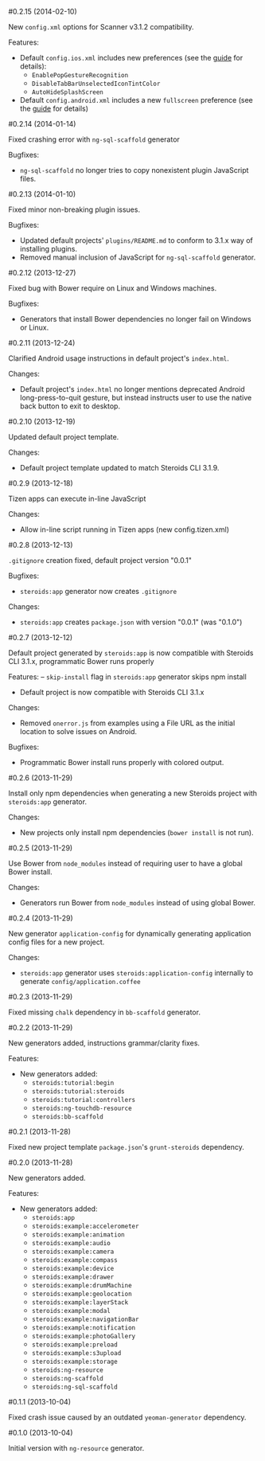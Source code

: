 #0.2.15 (2014-02-10)

New `config.xml` options for Scanner v3.1.2 compatibility.

Features:
- Default `config.ios.xml` includes new preferences (see the [guide](http://guides.appgyver.com/steroids/guides/project_configuration/config-xml-ios/) for details):
  - `EnablePopGestureRecognition`
  - `DisableTabBarUnselectedIconTintColor`
  -  `AutoHideSplashScreen`
- Default `config.android.xml` includes a new `fullscreen` preference (see the [guide](http://guides.appgyver.com/steroids/guides/project_configuration/config-xml-android/) for details)

#0.2.14 (2014-01-14)

Fixed crashing error with `ng-sql-scaffold` generator

Bugfixes:
  - `ng-sql-scaffold` no longer tries to copy nonexistent plugin JavaScript files.

#0.2.13 (2014-01-10)

Fixed minor non-breaking plugin issues.

Bugfixes:
  - Updated default projects' `plugins/README.md` to conform to 3.1.x way of installing plugins.
  - Removed manual inclusion of JavaScript for `ng-sql-scaffold` generator.

#0.2.12 (2013-12-27)

Fixed bug with Bower require on Linux and Windows machines.

Bugfixes:
  - Generators that install Bower dependencies no longer fail on Windows or Linux.

#0.2.11 (2013-12-24)

Clarified Android usage instructions in default project's `index.html`.

Changes:
  - Default project's `index.html` no longer mentions deprecated Android long-press-to-quit gesture, but instead instructs user to use the native back button to exit to desktop.

#0.2.10 (2013-12-19)

Updated default project template.

Changes:
  - Default project template updated to match Steroids CLI 3.1.9.

#0.2.9 (2013-12-18)

Tizen apps can execute in-line JavaScript

Changes:
  - Allow in-line script running in Tizen apps (new config.tizen.xml)

#0.2.8 (2013-12-13)

`.gitignore` creation fixed, default project version "0.0.1"

Bugfixes:
  - `steroids:app` generator now creates `.gitignore`

Changes:
  - `steroids:app` creates `package.json` with version "0.0.1" (was "0.1.0")

#0.2.7 (2013-12-12)

Default project generated by `steroids:app` is now compatible with Steroids CLI 3.1.x, programmatic Bower runs properly

Features:
  – `skip-install` flag in `steroids:app` generator skips npm install
  - Default project is now compatible with Steroids CLI 3.1.x

Changes:
  - Removed `onerror.js` from examples using a File URL as the initial location to solve issues on Android.

Bugfixes:
  - Programmatic Bower install runs properly with colored output.

#0.2.6 (2013-11-29)

Install only npm dependencies when generating a new Steroids project with `steroids:app` generator.

Changes:
  - New projects only install npm dependencies (`bower install` is not run).

#0.2.5 (2013-11-29)

Use Bower from `node_modules` instead of requiring user to have a global Bower install.

Changes:
  - Generators run Bower from `node_modules` instead of using global Bower.

#0.2.4 (2013-11-29)

New generator `application-config` for dynamically generating application config files for a new project.

Changes:
  - `steroids:app` generator uses `steroids:application-config` internally to generate `config/application.coffee`

#0.2.3 (2013-11-29)

Fixed missing `chalk` dependency in `bb-scaffold` generator.

#0.2.2 (2013-11-29)

New generators added, instructions grammar/clarity fixes.

Features:
  - New generators added:
    - `steroids:tutorial:begin`
    - `steroids:tutorial:steroids`
    - `steroids:tutorial:controllers`
    - `steroids:ng-touchdb-resource`
    - `steroids:bb-scaffold`

#0.2.1 (2013-11-28)

Fixed new project template `package.json`'s `grunt-steroids` dependency.

#0.2.0 (2013-11-28)

New generators added.

Features:
  - New generators added:
    - `steroids:app`
    - `steroids:example:accelerometer`
    - `steroids:example:animation`
    - `steroids:example:audio`
    - `steroids:example:camera`
    - `steroids:example:compass`
    - `steroids:example:device`
    - `steroids:example:drawer`
    - `steroids:example:drumMachine`
    - `steroids:example:geolocation`
    - `steroids:example:layerStack`
    - `steroids:example:modal`
    - `steroids:example:navigationBar`
    - `steroids:example:notification`
    - `steroids:example:photoGallery`
    - `steroids:example:preload`
    - `steroids:example:s3upload`
    - `steroids:example:storage`
    - `steroids:ng-resource`
    - `steroids:ng-scaffold`
    - `steroids:ng-sql-scaffold`

#0.1.1 (2013-10-04)

Fixed crash issue caused by an outdated `yeoman-generator` dependency.

#0.1.0 (2013-10-04)

Initial version with `ng-resource` generator.
